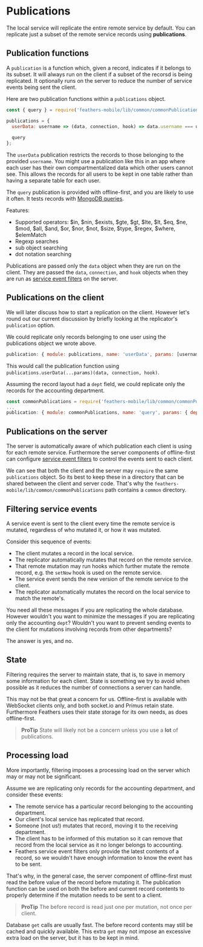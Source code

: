 # Publications

The local service will replicate the entire remote service by default.
You can replicate just a subset of the remote service records using **publications**.

## Publication functions

A `publication` is a function which, given a record, indicates if it belongs to its subset.
It will always run on the client if a subset of the recorsd is being replicated.
It optionally runs on the server to reduce the number of service events being sent the client.

Here are two publication functions within a `publications` object.
```javascript
const { query } = require('feathers-mobile/lib/common/commonPublications');

publications = {
  userData: username => (data, connection, hook) => data.username === username,
  
  query
};
```

The `userData` publication restricts the records to those belonging to the provided `username`.
You might use a publication like this in an app where each user has their own compartmentalized data
which other users cannot see.
This allows the records for all users to be kept in one table
rather than having a separate table for each user.

The `query` publication is provided with offline-first,
and you are likely to use it often.
It tests records with [MongoDB queries](http://docs.mongodb.org/manual/reference/operator/query/).

Features:
* Supported operators: $in, $nin, $exists, $gte, $gt, $lte, $lt, $eq, $ne, $mod, $all, $and, $or, $nor, $not, $size, $type, $regex, $where, $elemMatch
* Regexp searches
* sub object searching
* dot notation searching

Publications are passed only the `data` object when they are run on the client.
They are passed the `data`, `connection`, and `hook` objects when they are run as
[service event filters](https://docs.feathersjs.com/api/events.html#event-filtering)
on the server.

## Publications on the client

We will later discuss how to start a replication on the client.
However let's round out our current discussion by briefly looking
at the replicator's `publication` option.

We could replicate only records belonging to one user using the publications object
we wrote above.
```javascript
publication: { module: publications, name: 'userData', params: [username], checkBefore: false }
```

This would call the publication function using
`publications.userData(...params)(data, connection, hook)`.

Assuming the record layout had a `dept` field,
we could replicate only the records for the accounting department.
```javascript
const commonPublications = require('feathers-mobile/lib/common/commonPublications');
...
publication: { module: commonPublications, name: 'query', params: { dept: 'acct' } }
```

## Publications on the server

The server is automatically aware of which publication each client is using for each remote service.
Furthermore the server components of offline-first can configure
[service event filters](https://docs.feathersjs.com/api/events.html#event-filtering)
to control the events sent to each client.

We can see that both the client and the server may `require` the same `publications` object.
So its best to keep these in a directory that can be shared between the client and server code.
That's why the `feathers-mobile/lib/common/commonPublications` path contains a `common` directory.

## Filtering service events

A service event is sent to the client every time the remote service is mutated,
regardless of who mutated it, or how it was mutated.

Consider this sequence of events:
- The client mutates a record in the local service.
- The replicator automatically mutates that record on the remote service.
- That remote mutation may run hooks which further mutate the remote record,
e.g. the `setNow` hook is used on the remote service.
- The service event sends the new version of the remote service to the client.
- The replicator automatically mutates the record on the local service to match the remote's.

You need all these messages if you are replicating the whole database.
However wouldn't you want to minimize the messages
if you are replicating only the accounting `dept`?
Wouldn't you want to prevent sending events to the client
for mutations involving records from other departments?

The answer is yes, and no.

## State

Filtering requires the server to maintain state,
that is, to save in memory some information for each client.
State is something we try to avoid when possible as it reduces the number of connections a server
can handle.

This may not be that great a concern for us.
Offline-first is available with WebSocket clients only,
and both socket.io and Primus retain state.
Furthermore Feathers uses their state storage for its own needs,
as does offline-first.

> **ProTip** State will likely not be a concern unless you use a **lot** of publications.

## Processing load

More importantly, filtering imposes a processing load on the server
which may or may not be significant.

Assume we are replicating only records for the accounting department,
and consider these events:
- The remote service has a particular record belonging to the accounting department.
- Our client's local service has replicated that record.
- Someone (not us!) mutates that record, moving it to the receiving department.
- The client has to be informed of this mutation so it can remove that record from the local service
as it no longer belongs to accounting.
- Feathers service event filters only provide the latest contents of a record,
so we wouldn't have enough information to know the event has to be sent.

That's why, in the general case, the server component of offline-first
must read the before value of the record before mutating it.
The publication function can be used on both the before and current record contents
to properly determine if the mutation needs to be sent to a client.

> **ProTip** The before record is read just one per mutation, not once per client.

Database `get` calls are usually fast.
The before record contents may still be cached and quickly available.
This extra `get` may not impose an excessive extra load on the server,
but it has to be kept in mind.
